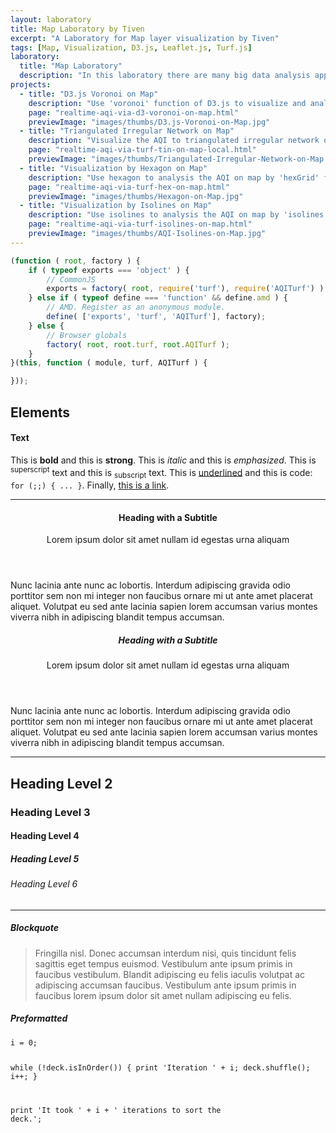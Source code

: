 ```yaml
---
layout: laboratory
title: Map Laboratory by Tiven
excerpt: "A Laboratory for Map layer visualization by Tiven"
tags: [Map, Visualization, D3.js, Leaflet.js, Turf.js]
laboratory:
  title: "Map Laboratory"
  description: "In this laboratory there are many big data analysis application demos on web map. We used a lot of opensource tools, for example Leaflet.js Turf.js D3.js ..."
projects:
  - title: "D3.js Voronoi on Map"
    description: "Use 'voronoi' function of D3.js to visualize and analysis real-time air quality index (AQI) on leaflet map."
    page: "realtime-aqi-via-d3-voronoi-on-map.html"
    previewImage: "images/thumbs/D3.js-Voronoi-on-Map.jpg"
  - title: "Triangulated Irregular Network on Map"
    description: "Visualize the AQI to triangulated irregular network on leaflet map by 'tin' function of Turj.js."
    page: "realtime-aqi-via-turf-tin-on-map-local.html"
    previewImage: "images/thumbs/Triangulated-Irregular-Network-on-Map.jpg"
  - title: "Visualization by Hexagon on Map"
    description: "Use hexagon to analysis the AQI on map by 'hexGrid' function of Turf.js."
    page: "realtime-aqi-via-turf-hex-on-map.html"
    previewImage: "images/thumbs/Hexagon-on-Map.jpg"
  - title: "Visualization by Isolines on Map"
    description: "Use isolines to analysis the AQI on map by 'isolines' function of Turf.js."
    page: "realtime-aqi-via-turf-isolines-on-map.html"
    previewImage: "images/thumbs/AQI-Isolines-on-Map.jpg"
---
```


```javascript
(function ( root, factory ) {
    if ( typeof exports === 'object' ) {
        // CommonJS
        exports = factory( root, require('turf'), require('AQITurf') );
    } else if ( typeof define === 'function' && define.amd ) {
        // AMD. Register as an anonymous module.
        define( ['exports', 'turf', 'AQITurf'], factory);
    } else {
        // Browser globals
        factory( root, root.turf, root.AQITurf );
    }
}(this, function ( module, turf, AQITurf ) {

}));
```

<section id="four">
  <h2>Elements</h2>

  <section>

  </section>
  <section>
    <h4>Text</h4>
    <p>This is <b>bold</b> and this is <strong>strong</strong>. This is <i>italic</i> and this is <em>emphasized</em>.
    This is <sup>superscript</sup> text and this is <sub>subscript</sub> text.
    This is <u>underlined</u> and this is code: <code>for (;;) { ... }</code>. Finally, <a href="#">this is a link</a>.</p>
    <hr />
    <header>
      <h4>Heading with a Subtitle</h4>
      <p>Lorem ipsum dolor sit amet nullam id egestas urna aliquam</p>
    </header>
    <p>Nunc lacinia ante nunc ac lobortis. Interdum adipiscing gravida odio porttitor sem non mi integer non faucibus ornare mi ut ante amet placerat aliquet. Volutpat eu sed ante lacinia sapien lorem accumsan varius montes viverra nibh in adipiscing blandit tempus accumsan.</p>
    <header>
      <h5>Heading with a Subtitle</h5>
      <p>Lorem ipsum dolor sit amet nullam id egestas urna aliquam</p>
    </header>
    <p>Nunc lacinia ante nunc ac lobortis. Interdum adipiscing gravida odio porttitor sem non mi integer non faucibus ornare mi ut ante amet placerat aliquet. Volutpat eu sed ante lacinia sapien lorem accumsan varius montes viverra nibh in adipiscing blandit tempus accumsan.</p>
    <hr />
    <h2>Heading Level 2</h2>
    <h3>Heading Level 3</h3>
    <h4>Heading Level 4</h4>
    <h5>Heading Level 5</h5>
    <h6>Heading Level 6</h6>
    <hr />
    <h5>Blockquote</h5>
    <blockquote>Fringilla nisl. Donec accumsan interdum nisi, quis tincidunt felis sagittis eget tempus euismod. Vestibulum ante ipsum primis in faucibus vestibulum. Blandit adipiscing eu felis iaculis volutpat ac adipiscing accumsan faucibus. Vestibulum ante ipsum primis in faucibus lorem ipsum dolor sit amet nullam adipiscing eu felis.</blockquote>
    <h5>Preformatted</h5>
    <pre><code>i = 0;

while (!deck.isInOrder()) {
print 'Iteration ' + i;
deck.shuffle();
i++;
}

print 'It took ' + i + ' iterations to sort the deck.';</code></pre>
  </section>
</section>